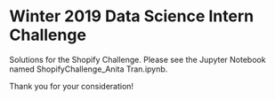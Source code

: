 # Winter 2019 Data Science Intern Challenge

Solutions for the Shopify Challenge. Please see the Jupyter Notebook named ShopifyChallenge_Anita Tran.ipynb.

Thank you for your consideration!

